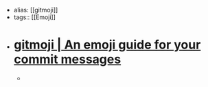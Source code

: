 - alias: [[gitmoji]]
- tags:: [[Emoji]]
- # [gitmoji | An emoji guide for your commit messages](https://gitmoji.dev/)
	-